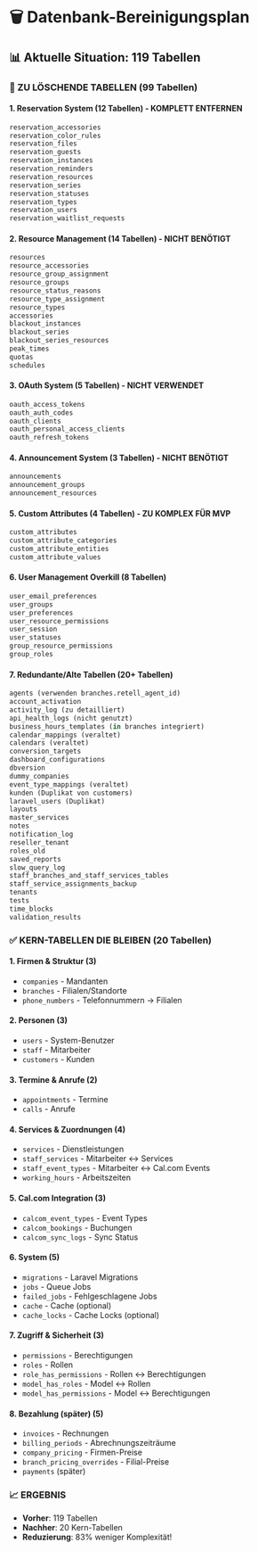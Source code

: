 # 🗑️ Datenbank-Bereinigungsplan

## 📊 Aktuelle Situation: 119 Tabellen

### 🔴 ZU LÖSCHENDE TABELLEN (99 Tabellen)

#### 1. Reservation System (12 Tabellen) - KOMPLETT ENTFERNEN
```sql
reservation_accessories
reservation_color_rules
reservation_files
reservation_guests
reservation_instances
reservation_reminders
reservation_resources
reservation_series
reservation_statuses
reservation_types
reservation_users
reservation_waitlist_requests
```

#### 2. Resource Management (14 Tabellen) - NICHT BENÖTIGT
```sql
resources
resource_accessories
resource_group_assignment
resource_groups
resource_status_reasons
resource_type_assignment
resource_types
accessories
blackout_instances
blackout_series
blackout_series_resources
peak_times
quotas
schedules
```

#### 3. OAuth System (5 Tabellen) - NICHT VERWENDET
```sql
oauth_access_tokens
oauth_auth_codes
oauth_clients
oauth_personal_access_clients
oauth_refresh_tokens
```

#### 4. Announcement System (3 Tabellen) - NICHT BENÖTIGT
```sql
announcements
announcement_groups
announcement_resources
```

#### 5. Custom Attributes (4 Tabellen) - ZU KOMPLEX FÜR MVP
```sql
custom_attributes
custom_attribute_categories
custom_attribute_entities
custom_attribute_values
```

#### 6. User Management Overkill (8 Tabellen)
```sql
user_email_preferences
user_groups
user_preferences
user_resource_permissions
user_session
user_statuses
group_resource_permissions
group_roles
```

#### 7. Redundante/Alte Tabellen (20+ Tabellen)
```sql
agents (verwenden branches.retell_agent_id)
account_activation
activity_log (zu detailliert)
api_health_logs (nicht genutzt)
business_hours_templates (in branches integriert)
calendar_mappings (veraltet)
calendars (veraltet)
conversion_targets
dashboard_configurations
dbversion
dummy_companies
event_type_mappings (veraltet)
kunden (Duplikat von customers)
laravel_users (Duplikat)
layouts
master_services
notes
notification_log
reseller_tenant
roles_old
saved_reports
slow_query_log
staff_branches_and_staff_services_tables
staff_service_assignments_backup
tenants
tests
time_blocks
validation_results
```

### ✅ KERN-TABELLEN DIE BLEIBEN (20 Tabellen)

#### 1. Firmen & Struktur (3)
- `companies` - Mandanten
- `branches` - Filialen/Standorte
- `phone_numbers` - Telefonnummern → Filialen

#### 2. Personen (3)
- `users` - System-Benutzer
- `staff` - Mitarbeiter
- `customers` - Kunden

#### 3. Termine & Anrufe (2)
- `appointments` - Termine
- `calls` - Anrufe

#### 4. Services & Zuordnungen (4)
- `services` - Dienstleistungen
- `staff_services` - Mitarbeiter ↔ Services
- `staff_event_types` - Mitarbeiter ↔ Cal.com Events
- `working_hours` - Arbeitszeiten

#### 5. Cal.com Integration (3)
- `calcom_event_types` - Event Types
- `calcom_bookings` - Buchungen
- `calcom_sync_logs` - Sync Status

#### 6. System (5)
- `migrations` - Laravel Migrations
- `jobs` - Queue Jobs
- `failed_jobs` - Fehlgeschlagene Jobs
- `cache` - Cache (optional)
- `cache_locks` - Cache Locks (optional)

#### 7. Zugriff & Sicherheit (3)
- `permissions` - Berechtigungen
- `roles` - Rollen
- `role_has_permissions` - Rollen ↔ Berechtigungen
- `model_has_roles` - Model ↔ Rollen
- `model_has_permissions` - Model ↔ Berechtigungen

#### 8. Bezahlung (später) (5)
- `invoices` - Rechnungen
- `billing_periods` - Abrechnungszeiträume
- `company_pricing` - Firmen-Preise
- `branch_pricing_overrides` - Filial-Preise
- `payments` (später)

### 📈 ERGEBNIS
- **Vorher**: 119 Tabellen
- **Nachher**: 20 Kern-Tabellen
- **Reduzierung**: 83% weniger Komplexität!